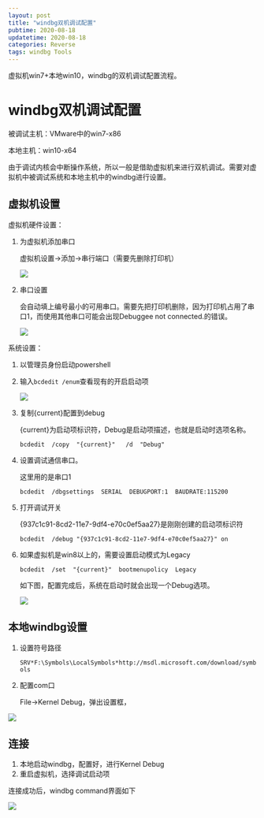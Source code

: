 ```yaml
---
layout: post
title: "windbg双机调试配置"
pubtime: 2020-08-18
updatetime: 2020-08-18
categories: Reverse
tags: windbg Tools
---
```


虚拟机win7+本地win10，windbg的双机调试配置流程。

# windbg双机调试配置

被调试主机：VMware中的win7-x86

本地主机：win10-x64

由于调试内核会中断操作系统，所以一般是借助虚拟机来进行双机调试。需要对虚拟机中被调试系统和本地主机中的windbg进行设置。

## 虚拟机设置

虚拟机硬件设置：

1. 为虚拟机添加串口

   虚拟机设置->添加->串行端口（需要先删除打印机）

   ![](https://chrishuppor.github.io/image/Snipaste_2020-08-27_19-35-58.png)

2. 串口设置

   会自动填上编号最小的可用串口。需要先把打印机删除，因为打印机占用了串口1，而使用其他串口可能会出现Debuggee not connected.的错误。

   ![](https://chrishuppor.github.io/image/Snipaste_2020-08-27_19-36-43.png)

系统设置：

1. 以管理员身份启动powershell

2. 输入`bcdedit /enum`查看现有的开启启动项

   ![](https://chrishuppor.github.io/image/Snipaste_2020-08-18_11-07-35.png)

3. 复制{current}配置到debug

   {current}为启动项标识符，Debug是启动项描述，也就是启动时选项名称。

   ```
   bcdedit  /copy  "{current}"   /d  "Debug"
   ```

4. 设置调试通信串口。

   这里用的是串口1

   ```
   bcdedit  /dbgsettings  SERIAL  DEBUGPORT:1  BAUDRATE:115200
   ```

5. 打开调试开关

   {937c1c91-8cd2-11e7-9df4-e70c0ef5aa27}是刚刚创建的启动项标识符

   ```
   bcdedit  /debug "{937c1c91-8cd2-11e7-9df4-e70c0ef5aa27}" on
   ```

6. 如果虚拟机是win8以上的，需要设置启动模式为Legacy

   ```
   bcdedit  /set  "{current}"  bootmenupolicy  Legacy
   ```

   如下图，配置完成后，系统在启动时就会出现一个Debug选项。

   ![](https://chrishuppor.github.io/image/Snipaste_2020-08-27_19-40-17.png)

## 本地windbg设置

1. 设置符号路径

   ```SRV*F:\Symbols\LocalSymbols*http://msdl.microsoft.com/download/symbols```

2. 配置com口

   File->Kernel Debug，弹出设置框，

![](https://chrishuppor.github.io/image/Snipaste_2020-08-27_19-40-56.png)

## 连接

1. 本地启动windbg，配置好，进行Kernel Debug
2. 重启虚拟机，选择调试启动项

连接成功后，windbg command界面如下

![](https://chrishuppor.github.io/image/Snipaste_2020-08-18_12-28-02.png)
